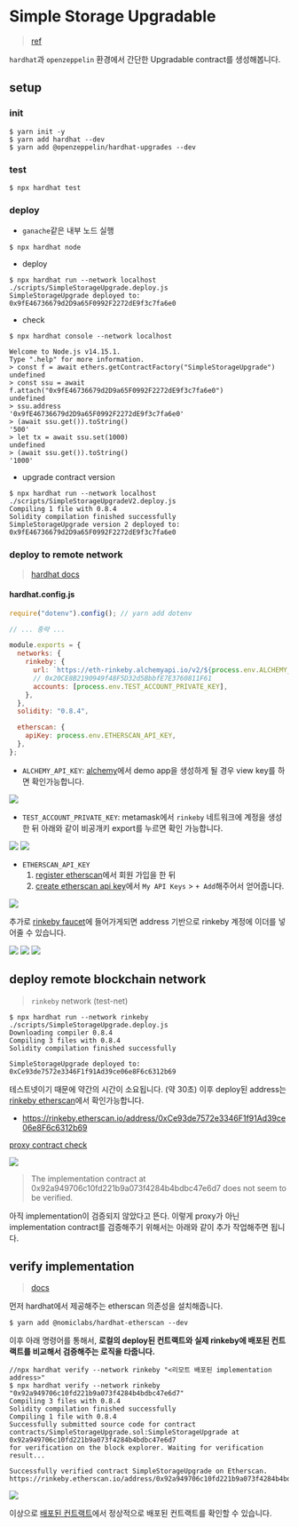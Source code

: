 # Simple Storage Upgradable

> [ref](https://www.inflearn.com/course/%EB%94%94%EC%95%B1-%ED%95%98%EB%93%9C%ED%96%87-%EC%98%A4%ED%94%88%EC%A0%9C%ED%8E%A0%EB%A6%B0)

`hardhat`과 `openzeppelin` 환경에서 간단한 Upgradable contract를 생성해봅니다.

## setup

### init

```shell
$ yarn init -y
$ yarn add hardhat --dev
$ yarn add @openzeppelin/hardhat-upgrades --dev
```

### test

```shell
$ npx hardhat test
```

### deploy

- `ganache`같은 내부 노드 실행

```shell
$ npx hardhat node
```

- deploy

```shell
$ npx hardhat run --network localhost ./scripts/SimpleStorageUpgrade.deploy.js
SimpleStorageUpgrade deployed to: 0x9fE46736679d2D9a65F0992F2272dE9f3c7fa6e0
```

- check

```shell
$ npx hardhat console --network localhost

Welcome to Node.js v14.15.1.
Type ".help" for more information.
> const f = await ethers.getContractFactory("SimpleStorageUpgrade")
undefined
> const ssu = await f.attach("0x9fE46736679d2D9a65F0992F2272dE9f3c7fa6e0")
undefined
> ssu.address
'0x9fE46736679d2D9a65F0992F2272dE9f3c7fa6e0'
> (await ssu.get()).toString()
'500'
> let tx = await ssu.set(1000)
undefined
> (await ssu.get()).toString()
'1000'
```

- upgrade contract version

```shell
$ npx hardhat run --network localhost ./scripts/SimpleStorageUpgradeV2.deploy.js
Compiling 1 file with 0.8.4
Solidity compilation finished successfully
SimpleStorageUpgrade version 2 deployed to: 0x9fE46736679d2D9a65F0992F2272dE9f3c7fa6e0
```

### deploy to remote network

> [hardhat docs](https://hardhat.org/config/)

#### hardhat.config.js

```js
require("dotenv").config(); // yarn add dotenv

// ... 중략 ...

module.exports = {
  networks: {
    rinkeby: {
      url: `https://eth-rinkeby.alchemyapi.io/v2/${process.env.ALCHEMY_API_KEY}`,
      // 0x20CE8B2190949f48F5D32d5BbbfE7E3760811F61
      accounts: [process.env.TEST_ACCOUNT_PRIVATE_KEY],
    },
  },
  solidity: "0.8.4",

  etherscan: {
    apiKey: process.env.ETHERSCAN_API_KEY,
  },
};
```

- `ALCHEMY_API_KEY`: [alchemy](https://www.alchemyapi.io)에서 demo app을 생성하게 될 경우 view key를 하면 확인가능합니다.

![](./static/1.png)

- `TEST_ACCOUNT_PRIVATE_KEY`: metamask에서 `rinkeby` 네트워크에 계정을 생성한 뒤 아래와 같이 비공개키 export를 누르면 확인 가능합니다.

![](./static/6.png)
![](./static/7.png)

- `ETHERSCAN_API_KEY`
  1. [register etherscan](https://etherscan.io/register)에서 회원 가입을 한 뒤
  2. [create etherscan api key](https://etherscan.io/myapikey)에서 `My API Keys` > `+ Add`해주어서 얻어줍니다.

![](./static/5.png)

추가로 [rinkeby faucet](https://faucets.chain.link/)에 들어가게되면 address 기반으로 rinkeby 계정에 이더를 넣어줄 수 있습니다.

![](./static/2.png)
![](./static/3.png)
![](./static/4.png)

## deploy remote blockchain network

> `rinkeby` network (test-net)

```shell
$ npx hardhat run --network rinkeby ./scripts/SimpleStorageUpgrade.deploy.js
Downloading compiler 0.8.4
Compiling 3 files with 0.8.4
Solidity compilation finished successfully

SimpleStorageUpgrade deployed to: 0xCe93de7572e3346F1f91Ad39ce06e8F6c6312b69
```

테스트넷이기 때문에 약간의 시간이 소요됩니다. (약 30초) 이후 deploy된 address는 [rinkeby etherscan](https://rinkeby.etherscan.io/)에서 확인가능합니다.

- https://rinkeby.etherscan.io/address/0xCe93de7572e3346F1f91Ad39ce06e8F6c6312b69

[proxy contract check](https://rinkeby.etherscan.io/proxyContractChecker)

![](./static/8.png)

> The implementation contract at 0x92a949706c10fd221b9a073f4284b4bdbc47e6d7 does not seem to be verified.

아직 implementation이 검증되지 않았다고 뜬다. 이렇게 proxy가 아닌 implementation contract를 검증해주기 위해서는 아래와 같이 추가 작업해주면 됩니다.

## verify implementation

> [docs](https://hardhat.org/plugins/nomiclabs-hardhat-etherscan.html)

먼저 hardhat에서 제공해주는 etherscan 의존성을 설치해줍니다.

```shell
$ yarn add @nomiclabs/hardhat-etherscan --dev
```

이후 아래 명령어를 통해서, **로컬의 deploy된 컨트랙트와 실제 rinkeby에 배포된 컨트랙트를 비교해서 검증해주는 로직을 타줍니다.**

```shell
//npx hardhat verify --network rinkeby "<리모트 배포된 implementation address>"
$ npx hardhat verify --network rinkeby "0x92a949706c10fd221b9a073f4284b4bdbc47e6d7"
Compiling 3 files with 0.8.4
Solidity compilation finished successfully
Compiling 1 file with 0.8.4
Successfully submitted source code for contract
contracts/SimpleStorageUpgrade.sol:SimpleStorageUpgrade at 0x92a949706c10fd221b9a073f4284b4bdbc47e6d7
for verification on the block explorer. Waiting for verification result...

Successfully verified contract SimpleStorageUpgrade on Etherscan.
https://rinkeby.etherscan.io/address/0x92a949706c10fd221b9a073f4284b4bdbc47e6d7#code
```

![](./static/9.png)

이상으로 [배포된 컨트랙트](https://rinkeby.etherscan.io/address/0x92a949706c10fd221b9a073f4284b4bdbc47e6d7#code)에서 정상적으로 배포된 컨트랙트를 확인할 수 있습니다.
